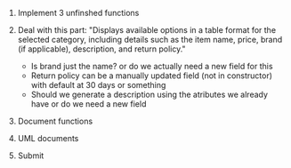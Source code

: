 1. Implement 3 unfinshed functions

2. Deal with this part:
    "Displays available options in a table format for the selected category, 
    including details such as the item name, price, brand (if applicable), 
    description, and return policy."

    - Is brand just the name? or do we actually need a new field for this
    - Return policy can be a manually updated field (not in constructor)
      with default at 30 days or something
    - Should we generate a description using the atributes we already have
      or do we need a new field

3. Document functions

4. UML documents

5. Submit
